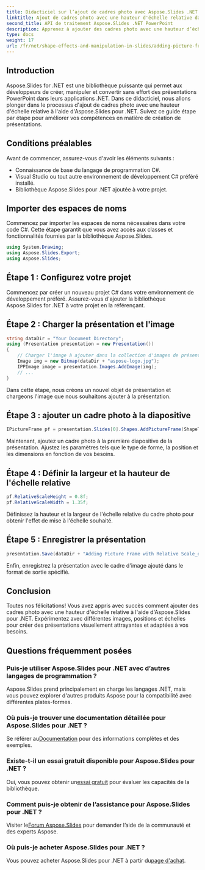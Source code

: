 ```yaml
---
title: Didacticiel sur l’ajout de cadres photo avec Aspose.Slides .NET
linktitle: Ajout de cadres photo avec une hauteur d'échelle relative dans Aspose.Slides
second_title: API de traitement Aspose.Slides .NET PowerPoint
description: Apprenez à ajouter des cadres photo avec une hauteur d’échelle relative dans Aspose.Slides pour .NET. Suivez ce guide étape par étape pour des présentations fluides.
type: docs
weight: 17
url: /fr/net/shape-effects-and-manipulation-in-slides/adding-picture-frames-relative-scale/
---
```

## Introduction
Aspose.Slides for .NET est une bibliothèque puissante qui permet aux développeurs de créer, manipuler et convertir sans effort des présentations PowerPoint dans leurs applications .NET. Dans ce didacticiel, nous allons plonger dans le processus d'ajout de cadres photo avec une hauteur d'échelle relative à l'aide d'Aspose.Slides pour .NET. Suivez ce guide étape par étape pour améliorer vos compétences en matière de création de présentations.
## Conditions préalables
Avant de commencer, assurez-vous d'avoir les éléments suivants :
- Connaissance de base du langage de programmation C#.
- Visual Studio ou tout autre environnement de développement C# préféré installé.
- Bibliothèque Aspose.Slides pour .NET ajoutée à votre projet.
## Importer des espaces de noms
Commencez par importer les espaces de noms nécessaires dans votre code C#. Cette étape garantit que vous avez accès aux classes et fonctionnalités fournies par la bibliothèque Aspose.Slides.
```csharp
using System.Drawing;
using Aspose.Slides.Export;
using Aspose.Slides;
```
## Étape 1 : Configurez votre projet
Commencez par créer un nouveau projet C# dans votre environnement de développement préféré. Assurez-vous d'ajouter la bibliothèque Aspose.Slides for .NET à votre projet en la référençant.
## Étape 2 : Charger la présentation et l'image
```csharp
string dataDir = "Your Document Directory";
using (Presentation presentation = new Presentation())
{
    // Charger l'image à ajouter dans la collection d'images de présentation
    Image img = new Bitmap(dataDir + "aspose-logo.jpg");
    IPPImage image = presentation.Images.AddImage(img);
    // ...
}
```
Dans cette étape, nous créons un nouvel objet de présentation et chargeons l'image que nous souhaitons ajouter à la présentation.
## Étape 3 : ajouter un cadre photo à la diapositive
```csharp
IPictureFrame pf = presentation.Slides[0].Shapes.AddPictureFrame(ShapeType.Rectangle, 50, 50, 100, 100, image);
```
Maintenant, ajoutez un cadre photo à la première diapositive de la présentation. Ajustez les paramètres tels que le type de forme, la position et les dimensions en fonction de vos besoins.
## Étape 4 : Définir la largeur et la hauteur de l'échelle relative
```csharp
pf.RelativeScaleHeight = 0.8f;
pf.RelativeScaleWidth = 1.35f;
```
Définissez la hauteur et la largeur de l'échelle relative du cadre photo pour obtenir l'effet de mise à l'échelle souhaité.
## Étape 5 : Enregistrer la présentation
```csharp
presentation.Save(dataDir + "Adding Picture Frame with Relative Scale_out.pptx", SaveFormat.Pptx);
```
Enfin, enregistrez la présentation avec le cadre d'image ajouté dans le format de sortie spécifié.
## Conclusion
Toutes nos félicitations! Vous avez appris avec succès comment ajouter des cadres photo avec une hauteur d'échelle relative à l'aide d'Aspose.Slides pour .NET. Expérimentez avec différentes images, positions et échelles pour créer des présentations visuellement attrayantes et adaptées à vos besoins.
## Questions fréquemment posées
### Puis-je utiliser Aspose.Slides pour .NET avec d’autres langages de programmation ?
Aspose.Slides prend principalement en charge les langages .NET, mais vous pouvez explorer d'autres produits Aspose pour la compatibilité avec différentes plates-formes.
### Où puis-je trouver une documentation détaillée pour Aspose.Slides pour .NET ?
 Se référer au[Documentation](https://reference.aspose.com/slides/net/) pour des informations complètes et des exemples.
### Existe-t-il un essai gratuit disponible pour Aspose.Slides pour .NET ?
 Oui, vous pouvez obtenir un[essai gratuit](https://releases.aspose.com/) pour évaluer les capacités de la bibliothèque.
### Comment puis-je obtenir de l’assistance pour Aspose.Slides pour .NET ?
 Visiter le[Forum Aspose.Slides](https://forum.aspose.com/c/slides/11) pour demander l’aide de la communauté et des experts Aspose.
### Où puis-je acheter Aspose.Slides pour .NET ?
 Vous pouvez acheter Aspose.Slides pour .NET à partir du[page d'achat](https://purchase.aspose.com/buy).